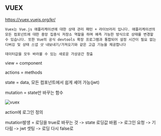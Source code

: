 ## VUEX

 https://vuex.vuejs.org/kr/ 

```
Vuex는 Vue.js 애플리케이션에 대한 상태 관리 패턴 + 라이브러리 입니다. 애플리케이션의 모든 컴포넌트에 대한 중앙 집중식 저장소 역할을 하며 예측 가능한 방식으로 상태를 변경할 수 있습니다. 또한 Vue의 공식 devtools 확장 프로그램과 통합되어 설정 시간이 필요 없는 디버깅 및 상태 스냅 샷 내보내기/가져오기와 같은 고급 기능을 제공합니다

데이터값을 모두 바라볼 수 있는 새로운 가상공간 창출
```

view = component

actions = methods

state = data, 모든 컴포넌트에서 쉽게 셰어 가능(jwt)

mutation = state만 바꾸는 함수

![vuex](C:\Users\student\development\Vue_Django\vuex.png)

action에 로그인 정의

mutation발생 = 로딩을 true로 바꾸는 것 -> state 로딩값 바뀜 -> 로그인 요청 -> 기다림 -> jwt 셋팅 -> 로딩 다시 false로

